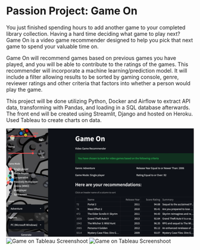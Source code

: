 # Passion Project: Game On

You just finished spending hours to add another game to your completed library collection. 
Having a hard time deciding what game to play next? Game On is a video game recommender 
designed to help you pick that next game to spend your valuable time on. 
 
Game On will recommend games based on previous games you have played, and you will be 
able to contribute to the ratings of the games. This recommender will incorporate a machine 
learning/prediction model. It will include a filter allowing results to be sorted by gaming 
console, genre, reviewer ratings and other criteria that factors into whether a person would 
play the game. 
 
This project will be done utilizing Python, Docker and Airflow to extract API data, 
transforming with Pandas, and loading in a SQL database afterwards. 
The front end will be created using Streamlit, Django and hosted on Heroku.
Used Tableau to create charts on data.


<img width="543" alt="Gradio Screenshoot" src="https://github.com/1990Jasonlee/GameOnPassion/blob/main/Visual%20data/streamlit.png">
<img width="543" alt="Game on Tableau Screenshoot" src="https://user-images.githubusercontent.com/99375563/166133366-b3f83fa5-1fdf-4e63-a77d-3abb21df92af.png">
<img width="543" alt="Game on Tableau Screenshoot" src="https://user-images.githubusercontent.com/99375563/166156933-2f4d14b9-32f6-4242-9129-bcc8fc472286.png">
